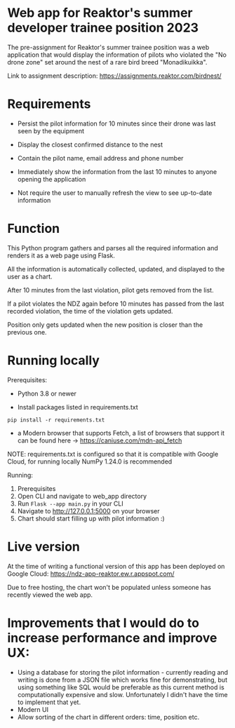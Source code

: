 # Web app for Reaktor's summer developer trainee position 2023

The pre-assignment for Reaktor's summer trainee position was a web application that would display the information of pilots who violated the "No drone zone" set around 
the nest of a rare bird breed "Monadikuikka".

Link to assignment description: https://assignments.reaktor.com/birdnest/

# Requirements

- Persist the pilot information for 10 minutes since their drone was last seen by the equipment

- Display the closest confirmed distance to the nest

- Contain the pilot name, email address and phone number

- Immediately show the information from the last 10 minutes to anyone opening the application

- Not require the user to manually refresh the view to see up-to-date information
# Function
This Python program gathers and parses all the required information and renders it as a web page using Flask.

All the information is automatically collected, updated, and displayed to the user as a chart.

After 10 minutes from the last violation, pilot gets removed from the list. 

If a pilot violates the NDZ again before 10 minutes has passed from the last recorded violation, the time of the violation gets updated.

Position only gets updated when the new position is closer than the previous one.
# Running locally
Prerequisites:

- Python 3.8 or newer

- Install packages listed in requirements.txt
```
pip install -r requirements.txt
```

- a Modern browser that supports Fetch, a list of browsers that support it can be found here -> https://caniuse.com/mdn-api_fetch

NOTE: requirements.txt is configured so that it is compatible with Google Cloud, for running locally NumPy 1.24.0 is recommended

Running:

1. Prerequisites
2. Open CLI and navigate to web_app directory
3. Run ```Flask --app main.py``` in your CLI
4. Navigate to http://127.0.0.1:5000 on your browser
5. Chart should start filling up with pilot information :)

# Live version
At the time of writing a functional version of this app has been deployed on Google Cloud: https://ndz-app-reaktor.ew.r.appspot.com/

Due to free hosting, the chart won't be populated unless someone has recently viewed the web app.

# Improvements that I would do to increase performance and improve UX:

- Using a database for storing the pilot information - currently reading and writing is done from a JSON file which works fine for demonstrating, but using something like SQL would be preferable as this current method is computationally expensive and slow. Unfortunately I didn't have the time to implement that yet.
- Modern UI
- Allow sorting of the chart in different orders: time, position etc.

